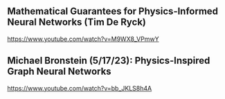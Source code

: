 ## Mathematical Guarantees for Physics-Informed Neural Networks (Tim De Ryck)

https://www.youtube.com/watch?v=M9WX8_VPmwY

## Michael Bronstein (5/17/23): Physics-Inspired Graph Neural Networks

https://www.youtube.com/watch?v=bb_JKLS8h4A
